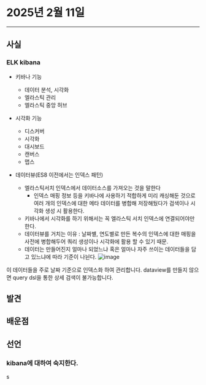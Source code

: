 # 2025년 2월 11일
---
## 사실

### ELK kibana
- 키바나 기능
  - 데이터 분석, 시각화
  - 엘라스틱 관리
  - 엘라스틱 중앙 허브
    
- 시각화 기능
  - 디스커버
  - 시각화
  - 대시보드
  - 캔버스
  - 맵스

- 데이터뷰(ES8 이전에서는 인덱스 패턴)
  - 엘라스틱서치 인덱스에서 데이터소스를 가져오는 것을 말한다
    - 인덱스 매핑 정보 등을 키바나에 사용하기 적합하게 미리 캐싱해둔 것으로 여러 개의 인덱스에 대한 메타 데이터를 병합해 저장해뒀다가 검색이나 시각화 생성 시 활용한다.
  - 키바나에서 시각화를 하기 위해서는 꼭 엘라스틱 서치 인덱스에 연결되어야만 한다.
  - 데이터뷰를 거치는 이유 : 날짜별, 연도별로 만든 복수의 인덱스에 대한 매핑을 사전에 병합해두어 쿼리 생성이나 시각화에 활용 할 수 있기 때문.
  - 데이터는 만들어진지 얼마나 되었느냐 혹은 얼마나 자주 쓰이는 데이터들을 담고 있느냐에 따라 기준이 나뉜다.
  ![image](https://github.com/user-attachments/assets/715b935f-5150-4801-977b-e801f4ddb4ec)

이 데이터들을 주로 날짜 기준으로 인덱스화 하여 관리합니다.
dataview를 만들지 않으면 query dsl을 통한 상세 검색이 불가능합니다.

## 발견

## 배운점

## 선언


### kibana에 대하여 숙지한다.

s
